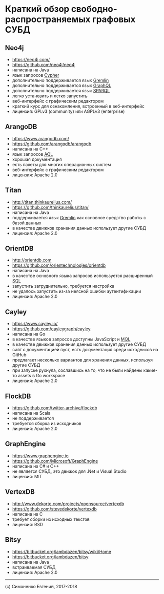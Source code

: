 # Краткий обзор свободно-распространяемых графовых СУБД

## Neo4j

- <https://neo4j.com/>
- <https://github.com/neo4j/neo4j>
- написана на Java
- язык запросов [Cypher](http://www.opencypher.org/)
- дополнительно поддерживается язык
  [Gremlin](https://neo4j-contrib.github.io/gremlin-plugin/)
- дополнительно поддерживается язык
  [GraphQL](https://github.com/neo4j-contrib/neo4j-graphql)
- дополнительно поддерживается язык
  [SPARQL](https://github.com/neo4j-contrib/sparql-plugin)
- легко установить и легко запустить
- веб-интерфейс с графическим редактором
- краткий курс для ознакомления, встроенный в веб-интерфейс
- лицензия: GPLv3 (community) или AGPLv3 (enterprise)

## ArangoDB

- <https://www.arangodb.com/>
- <https://github.com/arangodb/arangodb>
- написана на C++
- язык запросов [AQL](https://docs.arangodb.com/latest/AQL/index.html)
- хорошая документация
- есть пакеты для многих операционных систем
- веб-интерфейс с графическим редактором
- лицензия: Apache 2.0

## Titan

- <http://titan.thinkaurelius.com/>
- <https://github.com/thinkaurelius/titan/>
- написана на Java
- поддерживается язык [Gremlin](https://tinkerpop.apache.org/) как основное
  средство работы с базой данных
- в качестве движков хранения данных использует другие СУБД
- лицензия: Apache 2.0

## OrientDB

- <http://orientdb.com>
- <https://github.com/orientechnologies/orientdb>
- написана на Java
- в качестве основного языка запросов используется расширенный
  [SQL](http://orientdb.com/docs/last/SQL.html)
- запустить затруднительно, требуется настройка
- не удалось запустить из-за неясной ошибки аутентификации
- лицензия: Apache 2.0

## Cayley

- <https://www.cayley.io/>
- <https://github.com/cayleygraph/cayley>
- написана на Go
- в качестве языков запросов доступны JavaScript и
  [MQL](https://ru.wikipedia.org/wiki/MQL)
- в качестве движков хранения данных использует другие СУБД
- сайт с документацией пуст, есть документация среди исходников на GitHub
- предлагает несколько вариантов для хранения данных, используя другие СУБД
- при запуске рухнула, сославшись на то, что не были найдены какие-то assets в
  Go workspace
- лицензия: Apache 2.0

## FlockDB

- <https://github.com/twitter-archive/flockdb>
- написана на Scala
- не поддерживается
- требуется сборка из исходников
- лицензия: Apache 2.0

## GraphEngine

- <https://www.graphengine.io>
- <https://github.com/Microsoft/GraphEngine>
- написана на C# и C++
- не является СУБД, это движок для .Net и Visual Studio
- лицензия: MIT

## VertexDB

- <http://www.dekorte.com/projects/opensource/vertexdb>
- <https://github.com/stevedekorte/vertexdb>
- написана на C
- требует сборки из исходных текстов
- лицензия: BSD

## Bitsy

- <https://bitbucket.org/lambdazen/bitsy/wiki/Home>
- <https://bitbucket.org/lambdazen/bitsy>
- написана на Java
- встраиваемая СУБД
- лицензия: Apache 2.0

---

(c) Симоненко Евгений, 2017-2018
